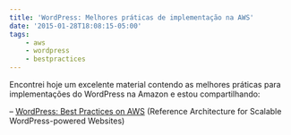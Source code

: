 ```yaml
---
title: 'WordPress: Melhores práticas de implementação na AWS'
date: '2015-01-28T18:08:15-05:00'
tags:
    - aws
    - wordpress
    - bestpractices
---
```


Encontrei hoje um excelente material contendo as melhores práticas para implementações do WordPress na Amazon e estou compartilhando:

– [WordPress: Best Practices on AWS](http://d0.awsstatic.com/whitepapers/wordpress-best-practices-on-aws.pdf) (Reference Architecture for Scalable WordPress-powered Websites)


